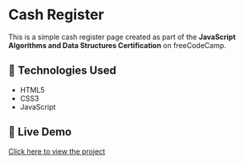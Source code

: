 # Cash Register

This is a simple cash register page created as part of the **JavaScript Algorithms and Data Structures Certification** on freeCodeCamp.

## 🔧 Technologies Used

- HTML5
- CSS3
- JavaScript

## 🔗 Live Demo
[Click here to view the project](https://santiagog-stack.github.io/cash-register/)
